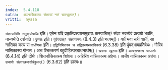 ```yaml
---
index:  5.4.118
sutra:  अञ्नासिकायाः संज्ञायां नसं चास्थूलात्?।
vritti:  nyasa
---
```


`संज्ञायामिति समुदायोपाधिः` इति। एतेन यदि प्रकृतिप्रत्ययसमुदायः कस्याचित्? संज्ञा भवत्येवं प्रत्ययो भवति, नान्यथेति दर्शयति। `द्रुणसः` इति। `पूर्वपदात्? संज्ञायामगः` (8.4.3) इति णत्वम्()। वर्ध्रे भवा स्त्री वार्ध्री, सा नासिका यस्य स `वार्ध्रीणसः` इति। `वृद्धिनिमित्तस्य च तद्वितस्यरक्तविकारे` (6.3.38) इति पुंवद्भावप्रतिषेधः। गौरिव नासिकास्य गोनसः। अच श्चित्करणं बहुव्रीहिस्वरबाधनार्थम्()। 
`खरणाः खुरणाः` इति। `अत्वसन्तस्य चाधातोः` (6.4.14) इति दीर्घः। 
शितर्नासिकास्य `शितिनाः`। अहिरिव नासिकास्य `अहिनाः`। अर्चेव नासिकास्य `अर्चनाः`। `ङ्यापोः संज्ञाच्छन्दसोर्बहुलम्()` (6.3.62) इति ह्यस्वः॥
